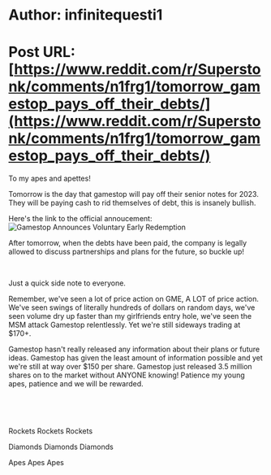 # Author: infinitequesti1
# Post URL: [https://www.reddit.com/r/Superstonk/comments/n1frg1/tomorrow_gamestop_pays_off_their_debts/](https://www.reddit.com/r/Superstonk/comments/n1frg1/tomorrow_gamestop_pays_off_their_debts/)


To my apes and apettes!

Tomorrow is the day that gamestop will pay off their senior notes for 2023. They will be paying cash to rid themselves of debt, this is insanely bullish. 

Here's the link to the official annoucement: ![Gamestop Announces Voluntary Early Redemption](https://news.gamestop.com/news-releases/news-release-details/gamestop-announces-voluntary-early-redemption-senior-notes-0)

After tomorrow, when the debts have been paid, the company is legally allowed to discuss partnerships and plans for the future, so buckle up!

&#x200B;

Just a quick side note to everyone. 

Remember, we've seen a lot of price action on GME, A LOT of price action. We've seen swings of literally hundreds of dollars on random days, we've seen volume dry up faster than my girlfriends entry hole, we've seen the MSM attack Gamestop relentlessly. Yet we're still sideways trading at $170+. 

Gamestop hasn't really released any information about their plans or future ideas. Gamestop has given the least amount of information possible and yet we're still at way over $150 per share. Gamestop just released 3.5 million shares on to the market without ANYONE knowing! Patience my young apes, patience and we will be rewarded.   


&#x200B;

&#x200B;

Rockets Rockets Rockets

Diamonds Diamonds Diamonds

Apes Apes Apes